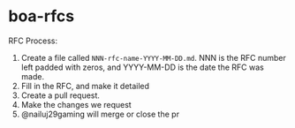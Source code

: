 # boa-rfcs
RFC Process:
1. Create a file called `NNN-rfc-name-YYYY-MM-DD.md`. NNN is the RFC number left padded with zeros, and YYYY-MM-DD is the date the RFC was made.
2. Fill in the RFC, and make it detailed
3. Create a pull request.
4. Make the changes we request
5. @nailuj29gaming will merge or close the pr
